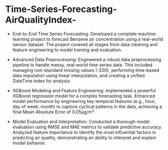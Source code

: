 # Time-Series-Forecasting-AirQualityIndex-

- End-to-End Time Series Forecasting: 
  Developed a complete machine learning project to forecast Benzene air concentration using a real-world sensor dataset. The project       covered all stages from data cleaning and feature engineering to model training and evaluation.

- Advanced Data Preprocessing: 
  Engineered a robust data preprocessing pipeline to handle messy, real-world time series data. This included managing non-standard        missing values (-200), performing time-based data imputation using linear interpolation, and creating a unified DateTime index for       analysis.

- XGBoost Modeling and Feature Engineering: 
  Implemented a powerful XGBoost regression model for a complex forecasting task. Enhanced model performance by engineering key temporal   features (e.g., hour, day of week, month) to capture cyclical patterns in the data, achieving a final Mean Absolute Error of 0.05µg/m³.

- Model Evaluation and Interpretation: 
  Conducted a thorough model evaluation using RMSE and MAE metrics to validate predictive accuracy. Analyzed feature importance to         identify the most influential factors in predicting air quality, demonstrating an ability to interpret and explain model behavior.

